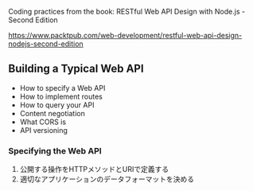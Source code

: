 Coding practices from the book: RESTful Web API Design with Node.js - Second Edition

https://www.packtpub.com/web-development/restful-web-api-design-nodejs-second-edition

## Building a Typical Web API

* How to specify a Web API
* How to implement routes
* How to query your API
* Content negotiation
* What CORS is
* API versioning

### Specifying the Web API

1. 公開する操作をHTTPメソッドとURIで定義する
2. 適切なアプリケーションのデータフォーマットを決める
